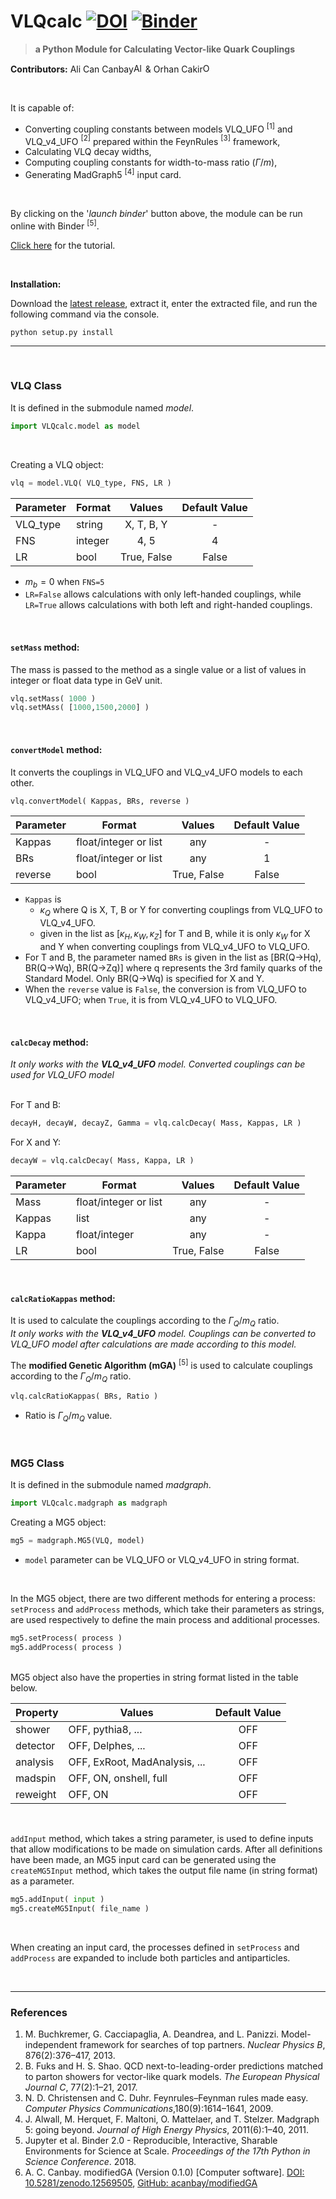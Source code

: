 # VLQcalc  [![DOI](https://zenodo.org/badge/803805406.svg)](https://zenodo.org/doi/10.5281/zenodo.14984010) [![Binder](https://mybinder.org/badge_logo.svg)](https://mybinder.org/v2/gh/acanbay/VLQcalc/HEAD?labpath=binder%2Ftutorial.ipynb)


<!--- 
[![arXiv](https://img.shields.io/badge/arXiv-1234.56789-b31b1b.svg?style=flat&logo=arxiv&logoColor=red)](https://arxiv.org/abs/1234.56789)
-->

>**a Python Module for Calculating Vector-like Quark Couplings**

**Contributors:**
Ali Can Canbay<a href="https://orcid.org/0000-0003-4602-473X"><img src="https://orcid.org/assets/vectors/orcid.logo.icon.svg" alt="Ali Can Canbay ORCID" width="15"></a>
&
Orhan Cakir<a href="https://orcid.org/0000-0002-9016-138X"><img src="https://orcid.org/assets/vectors/orcid.logo.icon.svg" alt="Orhan Cakir ORCID" width="15"></a> 

<br>

It is capable of:
* Converting coupling constants between models VLQ_UFO $^{[1]}$ and VLQ_v4_UFO $^{[2]}$ prepared within the FeynRules $^{[3]}$ framework,
* Calculating VLQ decay widths,
* Computing coupling constants for width-to-mass ratio ($\Gamma/m$),
* Generating MadGraph5 $^{[4]}$ input card.

<br>

By clicking on the '*launch binder*' button above, the module can be run online with Binder $^{[5]}$.

[Click here](https://github.com/acanbay/VLQcalc/blob/main/binder/tutorial.ipynb) for the tutorial.

<br>

**Installation:**

Download the [latest release](https://github.com/acanbay/VLQcalc/releases), extract it, enter the extracted file, and run the following command via the console.
```console
python setup.py install
```

---

<br>

### VLQ Class

It is defined in the submodule named *model*.
```python
import VLQcalc.model as model
```
<br>

Creating a VLQ object:
```python
vlq = model.VLQ( VLQ_type, FNS, LR )
```

| Parameter | Format | Values | Default Value |
|-|-|:-:|:-:|
|VLQ_type|string|X, T, B, Y|-|
|FNS|integer|4, 5|4|
|LR|bool|True, False|False|

* $m_{b}=0$ when `FNS=5`
* ```LR=False``` allows calculations with only left-handed couplings, while ```LR=True``` allows calculations with both left and right-handed couplings.
<br>

#### `setMass` method:
The mass is passed to the method as a single value or a list of values in integer or float data type in GeV unit.
```python
vlq.setMass( 1000 )
vlq.setMAss( [1000,1500,2000] )
```
<br>

#### `convertModel` method:
It converts the couplings in VLQ_UFO and VLQ_v4_UFO models to each other.

```python
vlq.convertModel( Kappas, BRs, reverse )
```

| Parameter | Format | Values | Default Value |
|-|-|:-:|:-:|
|Kappas|float/integer or list|any|-|
|BRs|float/integer or list|any|1|
|reverse|bool|True, False|False|

* `Kappas` is
    * $\kappa_Q$ where Q is X, T, B or Y for converting couplings from VLQ_UFO to VLQ_v4_UFO.
    * given in the list as $[\kappa_H, \kappa_W, \kappa_Z]$ for T and B, while it is only $\kappa_W$ for X and Y when converting couplings from VLQ_v4_UFO to VLQ_UFO.
* For T and B, the parameter named `BRs` is given in the list as [BR(Q→Hq), BR(Q→Wq), BR(Q→Zq)] where q represents the 3rd family quarks of the Standard Model. Only BR(Q→Wq) is specified for X and Y.
* When the `reverse` value is `False`, the conversion is from VLQ_UFO to VLQ_v4_UFO; when `True`, it is from VLQ_v4_UFO to VLQ_UFO.

<br>

#### `calcDecay` method:
*It only works with the **VLQ_v4_UFO** model. Converted couplings can be used for VLQ_UFO model*
<br><br>

For T and B:
```python
decayH, decayW, decayZ, Gamma = vlq.calcDecay( Mass, Kappas, LR )
```
For X and Y:
```python
decayW = vlq.calcDecay( Mass, Kappa, LR )
```
| Parameter | Format | Values | Default Value |
|-|-|:-:|:-:|
|Mass|float/integer or list|any|-|
|Kappas|list|any|-|
|Kappa|float/integer|any|-|
|LR|bool|True, False|False|

<br>

#### `calcRatioKappas` method:
It is used to calculate the couplings according to the $\Gamma_Q/m_Q$ ratio.<br>
*It only works with the **VLQ_v4_UFO** model. Couplings can be converted to VLQ_UFO model after calculations are made according to this model.*

The **modified Genetic Algorithm (mGA)** $^{[5]}$ is used to calculate couplings according to the $\Gamma_Q/m_Q$ ratio.

```python
vlq.calcRatioKappas( BRs, Ratio )
```

* Ratio is $\Gamma_Q/m_Q$ value.

<br>

### MG5 Class

It is defined in the submodule named *madgraph*.
```python
import VLQcalc.madgraph as madgraph
```

Creating a MG5 object:
```python
mg5 = madgraph.MG5(VLQ, model)
```
* `model` parameter can be VLQ_UFO or VLQ_v4_UFO in string format.

<br>

In the MG5 object, there are two different methods for entering a process: `setProcess` and `addProcess` methods, which take their parameters as strings, are used respectively to define the main process and additional processes.
```python
mg5.setProcess( process )
mg5.addProcess( process )
```

<br>
MG5 object also have the properties in string format listed in the table below.

| Property | Values | Default Value |
|-|-|:-:|
|shower|OFF, pythia8, ...|OFF|
|detector|OFF, Delphes, ...|OFF|
|analysis|OFF, ExRoot, MadAnalysis, ...|OFF|
|madspin|OFF, ON, onshell, full|OFF|
|reweight|OFF, ON|OFF|

<br>

`addInput` method, which takes a string parameter, is used to define inputs that allow modifications to be made on simulation cards. After all definitions have been made, an MG5 input card can be generated using the `createMG5Input` method, which takes the output file name (in string format) as a parameter.
```python
mg5.addInput( input )
mg5.createMG5Input( file_name )
```

<br>

When creating an input card, the processes defined in `setProcess` and `addProcess` are expanded to include both particles and antiparticles.

<br>

---

### References

1. M. Buchkremer, G. Cacciapaglia, A. Deandrea, and L. Panizzi. Model-independent framework for searches of top partners. *Nuclear Physics B*, 876(2):376–417, 2013.
2. B. Fuks and H. S. Shao. QCD next-to-leading-order predictions matched to parton showers for vector-like quark models. *The European Physical Journal C*, 77(2):1–21, 2017.
3. N. D. Christensen and C. Duhr. Feynrules–Feynman rules made easy. *Computer Physics Communications*,180(9):1614–1641, 2009.
4. J. Alwall, M. Herquet, F. Maltoni, O. Mattelaer, and T. Stelzer. Madgraph 5: going beyond. *Journal of High Energy Physics*, 2011(6):1–40, 2011.
5. Jupyter et al. Binder 2.0 - Reproducible, Interactive, Sharable Environments for Science at Scale. *Proceedings of the 17th Python in Science Conference*. 2018.
6. A. C. Canbay. modifiedGA (Version 0.1.0) [Computer software]. [DOI: 10.5281/zenodo.12569505](https://doi.org/10.5281/zenodo.12569505), [GitHub: acanbay/modifiedGA](https://github.com/acanbay/modifiedGA)

